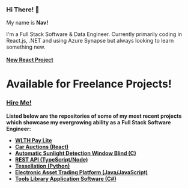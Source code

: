 ### Hi There! 👋
<p> My name is <strong> Nav! </strong></p>
<di> I'm a Full Stack Software & Data Engineer. Currently primarily coding in React.js, .NET and using Azure Synapse but always looking to learn something new.</di>
<br />
<br />
  <strong> <a href="https://github.com/navidahmed-github/car-auctions">New React Project</a><strong/><br />
    <h1>Available for Freelance Projects!</h1>
    <h3><a href="https://www.linkedin.com/in/navidnorahmed/"> Hire Me! </a></h3>

Listed below are the repositories of some of my most recent projects which showcase my evergrowing ability as a Full Stack Software Engineer: <br />
<ul>
  <a href="https://github.com/navidahmed-github/wlth-pay-lite"><li>WLTH Pay Lite</li></a>
  <a href="https://github.com/navidahmed-github/car-auctions"><li>Car Auctions (React)</li></a>
  <a href="https://github.com/nahme6/Automatic-Sunlight-Detection-Window-Blind"><li>Automatic Sunlight Detection Window Blind (C)</li></a>
  <a href="https://github.com/nahme6/Spaceship-REST-API"><li>REST API (TypeScript/Node)</li></a>
  <a href="https://github.com/nahme6/IFB104-Tessellation-Assignment"><li>Tessellation (Python)</li></a>
  <a href="https://github.com/nahme6/Electronic-Asset-Trading-Platform"><li>Electronic Asset Trading Platform (Java/JavaScript)</li></a>
  <a href="https://github.com/nahme6/Tools-Library-Application-Software"><li>Tools Library Application Software (C#)</li></a>
</ul>
